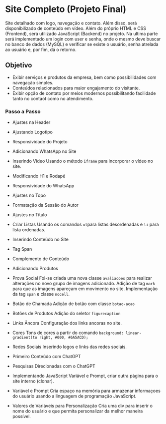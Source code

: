 # Site Completo (Projeto Final)

Site detalhado com logo, navegação e contato. Além disso, será disponibilizado de conteúdo em vídeo. Além do próprio HTML e CSS (Frontend), será utilizado JavaScript (Backend) no projeto. Na ultima parte será implementado um login com user e senha, onde o mesmo deve buscar no banco de dados (MySQL) e verificar se existe o usuário, senha atrelada ao usuário e, por fim, dá o retorno.

## Objetivo

- Exibir serviços e produtos da empresa, bem como possibilidades com navegação simples.
- Conteúdos relacionados para maior engajamento do visitante.
- Exibir opção de contato por meios modernos possibilitando facilidade tanto no contaot como no atendimento.

### Passo a Passo

- Ajustes na Header

- Ajustando Logotipo

- Responsividade do Projeto

- Adicionando WhatsApp no Site

- Inserindo Vídeo
Usando o método `iframe` para incorporar o vídeo no site.

- Modificando H1 e Rodapé

- Responsividade do WhatsApp

- Ajustes no Topo

- Formatação da Sessão do Autor



- Ajustes no Título

- Criar Listas
Usando os comandos `ul`para listas desordenadas e `li` para lista ordenadas.

- Inserindo Conteúdo no Site

- Tag Span

- Complemento de Conteúdo

- Adicionando Produtos

- Prova Social
Foi-se criada uma nova classe `avaliacoes` para realizar alterações no novo grupo de imagens adicionado. Adição de tag `mark` para que as imagens apareçam em movimento no site. Implementação da tag `span` e classe `nocell`.

- Botão de Chamada
Adição de botão com classe `botao-acao`

- Botões de Produtos
Adição do seletor `figurecaption`

- Links Âncora
Configuração dos links ancoras no site.

- Cores
Tons de cores a partir do comando `background: linear-gradient(to right, #000, #6A5ACD);`

- Redes Sociais
Inserindo logos e links das redes sociais.

- Primeiro Conteúdo com ChatGPT

- Pesquisas Direcionadas com o ChatGPT

- Implementando JavaScript
Variável e Prompt, criar outra página para o site interno (clonar).

- Variável e Prompt
Cria espaço na memória para armazenar informaçoes do usuário usando a linguagem de programação JavaScript.

- Valores de Variáveis para Personalização
Cria uma div para inserir o nome do usuário e que permita personalizar da melhor maneira possível.